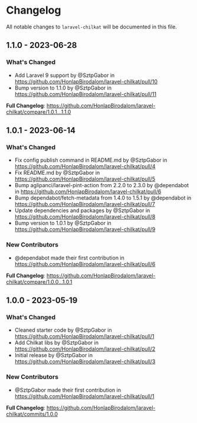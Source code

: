 # Changelog

All notable changes to `laravel-chilkat` will be documented in this file.

## 1.1.0 - 2023-06-28

### What's Changed

- Add Laravel 9 support by @SztpGabor in https://github.com/HonlapBirodalom/laravel-chilkat/pull/10
- Bump version to 1.1.0 by @SztpGabor in https://github.com/HonlapBirodalom/laravel-chilkat/pull/11

**Full Changelog**: https://github.com/HonlapBirodalom/laravel-chilkat/compare/1.0.1...1.1.0

## 1.0.1 - 2023-06-14

### What's Changed

- Fix config publish command in README.md by @SztpGabor in https://github.com/HonlapBirodalom/laravel-chilkat/pull/4
- Fix README.md by @SztpGabor in https://github.com/HonlapBirodalom/laravel-chilkat/pull/5
- Bump aglipanci/laravel-pint-action from 2.2.0 to 2.3.0 by @dependabot in https://github.com/HonlapBirodalom/laravel-chilkat/pull/6
- Bump dependabot/fetch-metadata from 1.4.0 to 1.5.1 by @dependabot in https://github.com/HonlapBirodalom/laravel-chilkat/pull/7
- Update dependencies and packages by @SztpGabor in https://github.com/HonlapBirodalom/laravel-chilkat/pull/8
- Bump version to 1.0.1 by @SztpGabor in https://github.com/HonlapBirodalom/laravel-chilkat/pull/9

### New Contributors

- @dependabot made their first contribution in https://github.com/HonlapBirodalom/laravel-chilkat/pull/6

**Full Changelog**: https://github.com/HonlapBirodalom/laravel-chilkat/compare/1.0.0...1.0.1

## 1.0.0 - 2023-05-19

### What's Changed

- Cleaned starter code by @SztpGabor in https://github.com/HonlapBirodalom/laravel-chilkat/pull/1
- Add Chilkat libs by @SztpGabor in https://github.com/HonlapBirodalom/laravel-chilkat/pull/2
- Initial release by @SztpGabor in https://github.com/HonlapBirodalom/laravel-chilkat/pull/3

### New Contributors

- @SztpGabor made their first contribution in https://github.com/HonlapBirodalom/laravel-chilkat/pull/1

**Full Changelog**: https://github.com/HonlapBirodalom/laravel-chilkat/commits/1.0.0
